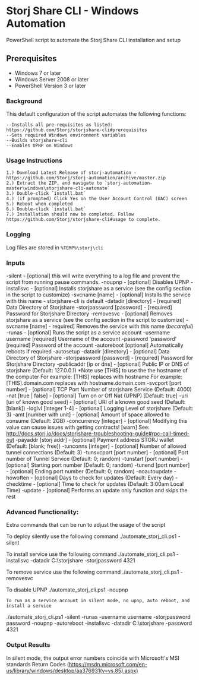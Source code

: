 Storj Share CLI - Windows Automation
===============

PowerShell script to automate the Storj Share CLI installation and setup

Prerequisites
-------------

* Windows 7 or later
* Windows Server 2008 or later
* PowerShell Version 3 or later

### Background

This default configuration of the script automates the following functions:

```
--Installs all pre-requisites as listed: https://github.com/Storj/storjshare-cli#prerequisites
--Sets required Windows environment variables
--Builds storjshare-cli
--Enables UPNP on Windows
```

### Usage Instructions

```
1.) Download Latest Release of storj-automation - https://github.com/Storj/storj-automation/archive/master.zip
2.) Extract the ZIP, and navigate to `storj-automation-master\windows\storjshare-cli-automate`
3.) Double-click `install.bat`
4.) (if prompted) Click Yes on the User Account Control (UAC) screen
5.) Reboot when completed
6.) Double-click `install.bat`
7.) Installation should now be completed. Follow https://github.com/Storj/storjshare-cli#usage to complete.
```
### Logging

Log files are stored in `%TEMP%\storj\cli`

### Inputs
  -silent - [optional] this will write everything to a log file and prevent the script from running pause commands.
  -noupnp - [optional] Disables UPNP
  -installsvc - [optional] Installs storjshare as a service (see the config section in the script to customize)
    -svcname [name] - [optional] Installs the service with this name - storjshare-cli is default
    -datadir [directory] - [required] Data Directory of Storjshare
    -storjpassword [password] - [required] Password for Storjshare Directory
  -removesvc - [optional] Removes storjshare as a service (see the config section in the script to customize)
    -svcname [name] - required] Removes the service with this name (*becareful*)
  -runas - [optional] Runs the script as a service account
    -username username [required] Username of the account
    -password 'password' [required] Password of the account
  -autoreboot [optional] Automatically reboots if required
  -autosetup
    -datadir [directory] - [optional] Data Directory of Storjshare
    -storjpassword [password] - [required] Password for Storjshare Directory
    -publicaddr [ip or dns] - [optional] Public IP or DNS of storjshare (Default: 127.0.0.1)
        *Note use [THIS] to use the the hostname of the computer
        For example: [THIS] replaces with hostname
        For example: [THIS].domain.com replaces with hostname.domain.com
    -svcport [port number] - [optional] TCP Port Number of storjshare Service (Default: 4000)
    -nat [true | false] - [optional] Turn on or Off Nat (UPNP) [Default: true]
    -uri [uri of known good seed] - [optional] URI of a known good seed (Default: [blank])
    -loglvl [integer 1-4] - [optional] Logging Level of storjshare (Default: 3)
    -amt [number with unit] - [optional] Amount of space allowed to consume (Default: 2GB)
    -concurrency [integer] - [optional] Modifying this value can cause issues with getting contracts!
                             [warn]   See: http://docs.storj.io/docs/storjshare-troubleshooting-guide#rpc-call-timed-out
    -payaddr [storj addr] - [optional] Payment address STORJ wallet (Default: [blank; free])
    -tunconns [integer] - [optional] Number of allowed tunnel connections (Default: 3)
    -tunsvcport [port number] - [optional] Port number of Tunnel Service (Default: 0; random)
    -tunstart [port number] - [optional] Starting port number (Default: 0; random)
    -tunend [port number] - [optional] Ending port number (Default: 0; random)
   -noautoupdate
        -howoften - [optional] Days to check for updates (Default: Every day)
        -checktime - [optional] Time to check for updates (Default: 3:00am Local Time)
   -update - [optional] Performs an update only function and skips the rest

### Advanced Functionality:

Extra commands that can be run to adjust the usage of the script

  To deploy silently use the following command
  ./automate_storj_cli.ps1 -silent

  To install service use the following command
  ./automate_storj_cli.ps1 -installsvc -datadir C:\storjshare -storjpassword 4321

  To remove service use the following command
  ./automate_storj_cli.ps1 -removesvc

  To disable UPNP
  ./automate_storj_cli.ps1 -noupnp

    To run as a service account in silent mode, no upnp, auto reboot, and install a service
  ./automate_storj_cli.ps1 -silent -runas -username username -storjpassword password -noupnp -autoreboot -installsvc -datadir C:\storjshare -password 4321
  
  ### Output Results
In silent mode, the output error numbers coincide with Microsoft's MSI standards
Return Codes (https://msdn.microsoft.com/en-us/library/windows/desktop/aa376931(v=vs.85).aspx)
